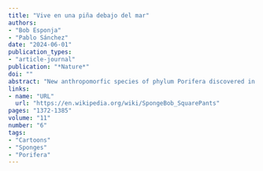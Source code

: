 ```yaml
---
title: "Vive en una piña debajo del mar"
authors:
- "Bob Esponja"
- "Pablo Sánchez"
date: "2024-06-01"
publication_types:
- "article-journal"
publication: "*Nature*"
doi: ""
abstract: "New anthropomorfic species of phylum Porifera discovered in Barcelona coastal site"
links:
- name: "URL"
  url: "https://en.wikipedia.org/wiki/SpongeBob_SquarePants"
pages: "1372-1385"
volume: "11"
number: "6"  
tags:
- "Cartoons"
- "Sponges"
- "Porifera"
---
```

